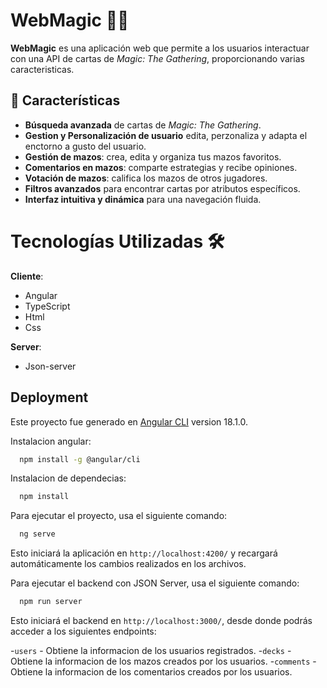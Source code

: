 
# WebMagic 🧙‍♂️  

**WebMagic** es una aplicación web que permite a los usuarios interactuar con una API de cartas de *Magic: The Gathering*, proporcionando varias caracteristicas.  

## 🚀 Características  
- **Búsqueda avanzada** de cartas de *Magic: The Gathering*.  
- **Gestion y Personalización de usuario** edita, perzonaliza y adapta el enctorno a gusto del usuario.  
- **Gestión de mazos**: crea, edita y organiza tus mazos favoritos.  
- **Comentarios en mazos**: comparte estrategias y recibe opiniones.  
- **Votación de mazos**: califica los mazos de otros jugadores.  
- **Filtros avanzados** para encontrar cartas por atributos específicos.  
- **Interfaz intuitiva y dinámica** para una navegación fluida.  

# Tecnologías Utilizadas 🛠️

**Cliente**: 
- Angular
- TypeScript
- Html
- Css

**Server**:
- Json-server

## Deployment

Este proyecto fue generado en [Angular CLI](https://github.com/angular/angular-cli) version 18.1.0.

Instalacion angular:

```bash
  npm install -g @angular/cli
```

Instalacion de dependecias:

```bash
  npm install
```

Para ejecutar el proyecto, usa el siguiente comando:

```bash
  ng serve
```

Esto iniciará la aplicación en `http://localhost:4200/` y recargará automáticamente los cambios realizados en los archivos.

Para ejecutar el backend con JSON Server, usa el siguiente comando:

```bash
  npm run server
```

Esto iniciará el backend en `http://localhost:3000/`, desde donde podrás acceder a los siguientes endpoints:

-`users` - Obtiene la informacion de los usuarios registrados.
-`decks` - Obtiene la informacion de los mazos creados por los usuarios.
-`comments` - Obtiene la informacion de los comentarios creados por los usuarios.



